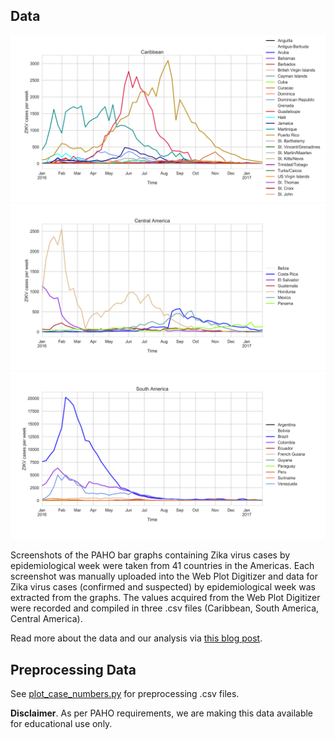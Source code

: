 ## Data

![Caribbean](plots/Caribbean.png)
![Central America](plots/Central_America.png)
![South America](plots/South_America.png)

Screenshots of the PAHO bar graphs containing Zika virus cases by epidemiological week were taken from 41 countries in the Americas. Each screenshot was manually uploaded into the Web Plot Digitizer and data for Zika virus cases (confirmed and suspected) by epidemiological week was extracted from the graphs. The values acquired from the Web Plot Digitizer were recorded and compiled in three .csv files (Caribbean, South America, Central America).

Read more about the data and our analysis via [this blog post](http://andersen-lab.com/paho-zika-cases/).

## Preprocessing Data

See [plot_case_numbers.py](scripts/plot_case_numbers.py) for preprocessing .csv files.

**Disclaimer**. As per PAHO requirements, we are making this data available for educational use only.
